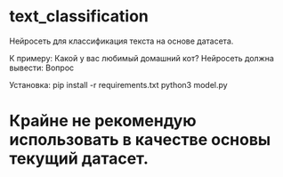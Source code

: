 # text_classification
Нейросеть для классификация текста на основе датасета.


К примеру: Какой у вас любимый домашний кот? Нейросеть должна вывести: Вопрос 

Установка:
pip install -r requirements.txt
python3 model.py


# Крайне не рекомендую использовать в качестве основы текущий датасет.
